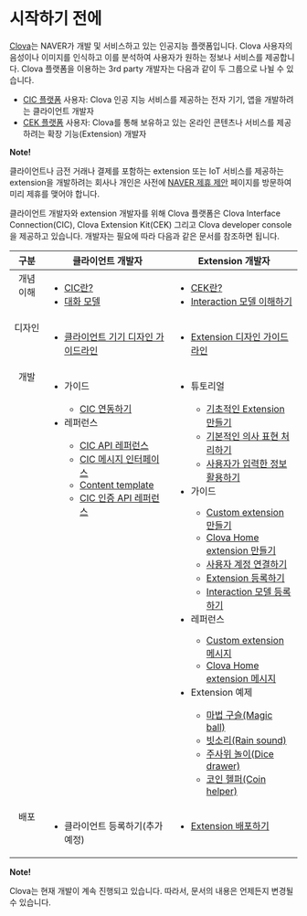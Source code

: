 # 시작하기 전에

<a target="_blank" href="http://clova.ai">Clova</a>는 NAVER가 개발 및 서비스하고 있는 인공지능 플랫폼입니다. Clova 사용자의 음성이나 이미지를 인식하고 이를 분석하여 사용자가 원하는 정보나 서비스를 제공합니다. Clova 플랫폼을 이용하는 3rd party 개발자는 다음과 같이 두 그룹으로 나뉠 수 있습니다.

* [CIC 플랫폼](/ko/CIC/CIC_Overview.md#WhatisCIC) 사용자: Clova 인공 지능 서비스를 제공하는 전자 기기, 앱을 개발하려는 클라이언트 개발자
* [CEK 플랫폼](/ko/CEK/CEK_Overview.md#WhatisCEK) 사용자: Clova를 통해 보유하고 있는 온라인 콘텐츠나 서비스를 제공하려는 확장 기능(Extension) 개발자

<div class="note">
  <p><strong>Note!</strong></p>
  <p>클라이언트나 금전 거래나 결제를 포함하는 extension 또는 IoT 서비스를 제공하는 extension을 개발하려는 회사나 개인은 사전에 <a target="_blank" href="https://www.navercorp.com/ko/company/proposalRegister.nhn">NAVER 제휴 제안</a> 페이지를 방문하여 미리 제휴를 맺어야 합니다.</p>
</div>

클라이언트 개발자와 extension 개발자를 위해 Clova 플랫폼은 Clova Interface Connection(CIC), Clova Extension Kit(CEK) 그리고 Clova developer console을 제공하고 있습니다. 개발자는 필요에 따라 다음과 같은 문서를 참조하면 됩니다.

<table>
  <thead>
    <tr>
      <th width="12%">구분</th>
      <th width="44%">클라이언트 개발자</th>
      <th width="44%">Extension 개발자</th>
    </tr>
  </thead>
  <tbody style="vertical-align: top;">
    <tr>
      <td style="text-align: center;">개념 이해</td>
      <td>
        <ul>
          <li><a href="/ko/CIC/CIC_Overview.md#WhatisCIC">CIC란?</a></li>
          <li><a href="/ko/CIC/CIC_Overview.md#DialogModel">대화 모델</a></li>
        </ul>
      </td>
      <td>
        <ul>
          <li><a href="/ko/CEK/CEK_Overview.md#WhatisCEK">CEK란?</a></li>
          <li><a href="/ko/Design/Design_Guideline_For_Extension.md#DefineInteractionModel">Interaction 모델 이해하기</a></li>
        </ul>
      </td>
    </tr>
    <tr>
      <td style="text-align: center;">디자인</td>
      <td>
        <ul>
          <li><a href="/ko/Design/Design_Guideline_For_Client_Hardware.md">클라이언트 기기 디자인 가이드라인</a></li>
        </ul>
      </td>
      <td>
        <ul>
          <li><a href="/ko/Design/Design_Guideline_For_Extension.md">Extension 디자인 가이드라인</a></li>
        </ul>
      </td>
    </tr>
    <tr>
      <td style="text-align: center;">개발</td>
      <td>
        <ul>
          <li>가이드</li>
          <ul>
            <li><a href="/ko/CIC/Guides/Interact_with_CIC.md">CIC 연동하기</a></li>
          </ul>
          <li>레퍼런스</li>
          <ul>
            <li><a href="/ko/CIC/References/CIC_API.md">CIC API 레퍼런스</a></li>
            <li><a href="/ko/CIC/References/CIC_API.md#CICInterface">CIC 메시지 인터페이스</a></li>
            <li><a href="/ko/CIC/References/Content_Templates.md">Content template</a></li>
            <li><a href="/ko/CIC/References/Clova_Auth_API.md">CIC 인증 API 레퍼런스</a></li>
          </ul>
        </ul>
      </td>
      <td>
        <ul>
          <li>튜토리얼</li>
          <ul>
            <li><a href="/ko/CEK/Tutorials/Build_Simple_Extension.md">기초적인 Extension 만들기</a></li>
            <li><a href="/ko/CEK/Tutorials/Handle_Builtin_Intents.md">기본적인 의사 표현 처리하기</a></li>
            <li><a href="/ko/CEK/Tutorials/Use_Builtin_Type_Slots.md">사용자가 입력한 정보 활용하기</a></li>
          </ul>
          <li>가이드</li>
          <ul>
            <li><a href="/ko/CEK/Guides/Build_Custom_Extension.md">Custom extension 만들기</a></li>
            <li><a href="/ko/CEK/Guides/Build_Clova_Home_Extension.md">Clova Home extension 만들기</a></li>
            <li><a href="/ko/CEK/Guides/Link_User_Account.md">사용자 계정 연결하기</a></li>
            <li><a href="/ko/DevConsole/Guides/CEK/Register_Extension.md">Extension 등록하기</a></li>
            <li><a href="/ko/DevConsole/Guides/CEK/Register_Interaction_Model.md">Interaction 모델 등록하기</a></li>
          </ul>
          <li>레퍼런스</li>
          <ul>
            <li><a href="/ko/CEK/References/CEK_API.md#CustomExtMessage">Custom extension 메시지</a></li>
            <li><a href="/ko/CEK/References/CEK_API.md#ClovaHomeExtMessage">Clova Home extension 메시지</a></li>
          </ul>
          <li>Extension 예제</li>
          <ul>
            <li><a href="/ko/CEK/Examples/Extension_Examples.md#MagicBall">마법 구슬(Magic ball)</a></li>
            <li><a href="/ko/CEK/Examples/Extension_Examples.md#RainSound">빗소리(Rain sound)</a></li>
            <li><a href="/ko/CEK/Examples/Extension_Examples.md#DiceDrawer">주사위 놀이(Dice drawer)</a></li>
            <li><a href="/ko/CEK/Examples/Extension_Examples.md#CoinHelper">코인 헬퍼(Coin helper)</a></li>
          </ul>
        </ul>
      </td>
    </tr>
    <tr>
      <td style="text-align: center;">배포</td>
      <td>
        <ul>
          <li>클라이언트 등록하기(추가 예정)</li>
        </ul>
      </td>
      <td>
        <ul>
          <li><a href="/ko/DevConsole/Guides/CEK/Deploy_Extension.md">Extension 배포하기</a></li>
        </ul>
      </td>
    </tr>
  </tbody>
</table>

<div class="note">
  <p><strong>Note!</strong></p>
  <p>Clova는 현재 개발이 계속 진행되고 있습니다. 따라서, 문서의 내용은 언제든지 변경될 수 있습니다.</p>
</div>
